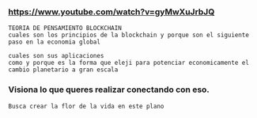 ### https://www.youtube.com/watch?v=gyMwXuJrbJQ

```
TEORIA DE PENSAMIENTO BLOCKCHAIN 
cuales son los principios de la blockchain y porque son el siguiente paso en la economia global 

cuales son sus aplicaciones
como y porque es la forma que eleji para potenciar economicamente el cambio planetario a gran escala 
```
### Visiona lo que queres realizar conectando con eso.
```
Busca crear la flor de la vida en este plano
```